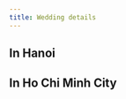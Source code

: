 ```yaml
---
title: Wedding details
---
```


<script setup lang="ts">
const today = new Date()
const eventHanoi = new Date(2025, 12, 29)
const eventHCM = new Date(2026, 1, 11)
</script>

## In Hanoi

<Countdown :from="today" :to="eventHanoi" />

## In Ho Chi Minh City

<Countdown :from="today" :to="eventHCM" />
